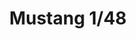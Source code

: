 ---
layout: product
title: "Mustang 1/48"
price: "8700" 
desc: "Maketa"
img_path: "/assets/img/R0020.webp"
brand: "EDUARD"
available: true
special_offer: true
new: false
soon: false
cat: "010000"
subcat: "010400"
subsubcat: "00"
sifra: "R0020"
popular: false
spec: false
---